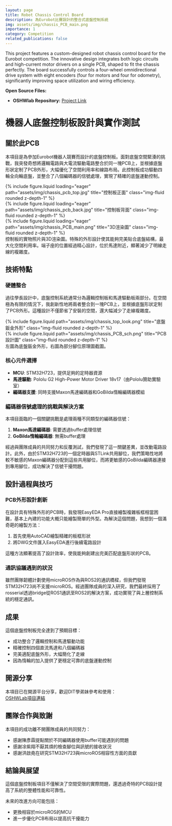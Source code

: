 ```yaml
---
layout: page
title: Robot Chassis Control Board
description: 為Eurobot比賽設計的整合式底盤控制系統
img: assets/img/chassis_PCB_main.png
importance: 1
category: Competition
related_publications: false
---
```


This project features a custom-designed robot chassis control board for the Eurobot competition. The innovative design integrates both logic circuits and high-current motor drivers on a single PCB, shaped to fit the chassis perfectly. The board successfully controls a four-wheel omnidirectional drive system with eight encoders (four for motors and four for odometry), significantly improving space utilization and wiring efficiency.

**Open Source Files:**
*   **OSHWlab Repository:** [Project Link](https://oshwlab.com/q124498935/2025_dit_chassis_board)

# 機器人底盤控制板設計與實作測試

## 關於此PCB

本項目是為參加Eurobot機器人競賽而設計的底盤控制板。面對底盤空間緊湊的挑戰，我突發奇想將邏輯電路與大電流驅動電路整合於同一塊PCB上，並根據底盤形狀定制了PCB外形，大幅優化了空間利用率和線路布局。此控制板成功驅動四輪全向輪底盤，並整合了八個編碼器的信號處理，實現了精確的底盤運動控制。

<div class="row">
<div class="col-sm mt-3 mt-md-0">
{% include figure.liquid loading="eager" path="assets/img/chassis_pcb_top.jpg" title="控制板正面" class="img-fluid rounded z-depth-1" %}
</div>
<div class="col-sm mt-3 mt-md-0">
{% include figure.liquid loading="eager" path="assets/img/chassis_pcb_back.jpg" title="控制板背面" class="img-fluid rounded z-depth-1" %}
</div>
<div class="col-sm mt-3 mt-md-0">
{% include figure.liquid loading="eager" path="assets/img/chassis_PCB_main.png" title="3D渲染圖" class="img-fluid rounded z-depth-1" %}
</div>
</div>
<div class="caption">
控制板的實物照片與3D渲染圖。特殊的外形設計使其能夠完美貼合底盤結構，最大化空間利用率。端子座的位置經過精心設計，位於馬達附近，顯著減少了明線走線的複雜度。
</div>

## 技術特點

### 硬體整合

過往學長設計中，底盤控制系統通常分為邏輯控制板和馬達驅動板兩部分。在空間極為有限的情況下，我創新性地將兩者整合到一塊PCB上，並根據底盤形狀定制了PCB外形。這種設計不僅節省了安裝的空間，還大幅減少了走線複雜度。

<div class="row justify-content-sm-center">
<div class="col-sm-8 mt-3 mt-md-0">
{% include figure.liquid path="assets/img/chassis_top_look.png" title="底盤鈑金外形" class="img-fluid rounded z-depth-1" %}
</div>
<div class="col-sm-4 mt-3 mt-md-0">
{% include figure.liquid path="assets/img/chassis_PCB_sch.png" title="PCB設計圖" class="img-fluid rounded z-depth-1" %}
</div>
</div>
<div class="caption">
左圖為底盤鈑金外形，右圖為部分腳位原理圖截圖。
</div>

### 核心元件選擇

- **MCU**: STM32H723，提供足夠的定時器資源
- **馬達驅動**: Pololu G2 High-Power Motor Driver 18v17（由Pololu贊助實驗室）
- **編碼器支援**: 同時支援Maxon馬達編碼器和GoBilda惰輪編碼器模組

### 編碼器信號處理的挑戰與解決方案

本項目面臨的一個關鍵挑戰是處理兩種不同類型的編碼器信號：

1. **Maxon馬達編碼器**: 需要透過buffer處理信號
2. **GoBilda惰輪編碼器**: 無需buffer處理

經過與團隊成員的共同努力和反覆測試，我們發現了這一關鍵差異，並改動電路設計。此外，由於STM32H723的一個定時器與STLink共用腳位，我們策略性地將較不敏感的Maxon編碼器分配到這些共用腳位，而將更敏感的GoBilda編碼器連接到專用腳位，成功解決了信號干擾問題。


## 設計過程與技巧

### PCB外形設計創新

在設計具有特殊外形的PCB時，我發現EasyEDA Pro直接繪製複雜板框相當困難，基本上內建的功能大概只能繪製簡單的外型。為解決這個問題，我想到一個滿奇葩的繪製方法：

1. 首先使用AutoCAD繪製精確的板框形狀
2. 將DWG文件匯入EasyEDA進行後續電路設計

這種方法顯著提高了設計效率，使我能夠創建出完美匹配底盤形狀的PCB。

### 通訊協議遇到的狀況

雖然團隊韌體計劃使用microROS作為與ROS2的通訊橋樑，但我們發現STM32H723尚不支援microROS。經過團隊成員的深入研究，我們最終採用了rosserial透過bridge從ROS1通訊至ROS2的解決方案，成功實現了與上層控制系統的穩定通訊。

## 成果

這個底盤控制板完全達到了預期目標：

- 成功整合了邏輯控制和馬達驅動功能
- 精確控制四個直流馬達和八個編碼器
- 完美適配底盤外形，大幅簡化了走線
- 因為惰輪的加入提供了更穩定可靠的底盤運動控制


## 開源分享

本項目已在開源平台分享，歡迎DIT學弟妹參考和使用：  
[OSHWLab項目連結](https://oshwlab.com/q124498935/2025_dit_chassis_board)

## 團隊合作與致謝

本項目的成功離不開團隊成員的共同努力：

- 感謝陳彥霖提點關於不同編碼器使用buffer可能遇到的問題
- 感謝凃紫翔不厭其煩的檢查腳位與訊號的接收狀況
- 感謝洪啟堯在研究STM32H723與microROS相容性方面的貢獻

## 結論與展望

這個底盤控制板項目不僅解決了空間受限的實際問題，還透過奇特的PCB設計提高了系統的整體性能和可靠性。

未來的改進方向可能包括：

- 更換相容於microROS的MCU
- 進一步優化PCB布局以提高抗干擾能力
